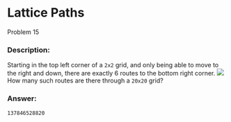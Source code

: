 # Lattice Paths
Problem 15
### Description:
Starting in the top left corner of a `2x2`
 grid, and only being able to move to the right and down, there are exactly 6
 routes to the bottom right corner.
 <img src="https://projecteuler.net/resources/images/0015.png?1678992052"><br>
 How many such routes are there through a `20x20`
 grid?

### Answer:
```
137846528820
```

